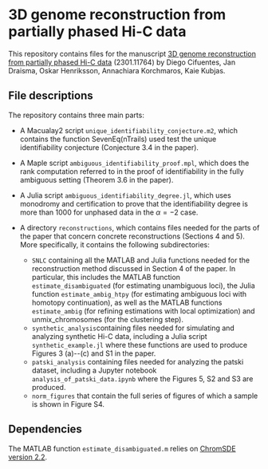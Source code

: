 # 3D genome reconstruction from partially phased Hi-C data
This repository contains files for the manuscript [3D genome reconstruction from partially phased Hi-C data](https://arxiv.org/abs/2301.11764) (2301.11764) by Diego Cifuentes, Jan Draisma, Oskar Henriksson, Annachiara Korchmaros, Kaie Kubjas.

## File descriptions

The repository contains three main parts:

* A Macualay2 script `unique_identifiability_conjecture.m2`, which contains the function SevenEq(nTrails) used test the unique identifiability conjecture (Conjecture 3.4 in the paper).

* A Maple script `ambiguous_identifiability_proof.mpl`, which does the rank computation referred to in the proof of identifiability in the fully ambiguous setting (Theorem 3.6 in the paper).

* A Julia script `ambiguous_identifiability_degree.jl`, which uses monodromy and certification to prove that the identifiability degree is more than 1000 for unphased data in the $\alpha=-2$ case.

* A directory `reconstructions`, which contains files needed for the parts of the paper that concern concrete reconstructions (Sections 4 and 5). More specifically, it contains the following subdirectories:
  * `SNLC` containing all the MATLAB and Julia functions needed for the reconstruction method discussed in Section 4 of the paper. In particular, this includes the MATLAB function `estimate_disambiguated` (for estimating unambiguous loci), the Julia function `estimate_ambig_htpy` (for estimating ambiguous loci with homotopy continuation), as well as the MATLAB functions `estimate_ambig`  (for refining estimations with local optimization) and unmix_chromosomes (for the clustering step). 
  * `synthetic_analysis`containing files needed for simulating and analyzing synthetic Hi-C data, including a Julia script `synthetic_example.jl` where these functions are used to produce Figures 3 (a)--(c) and S1 in the paper.
  * `patski_analysis` containing files needed for analyzing the patski dataset, including a Jupyter notebook `analysis_of_patski_data.ipynb` where the Figures 5, S2 and S3 are produced.
  * `norm_figures` that contain the full series of figures of which a sample is shown in Figure S4.
  
## Dependencies

The MATLAB function `estimate_disambiguated.m` relies on [ChromSDE version 2.2](http://glab.hzau.edu.cn/subpages/RESOURCES/softwares.php).
  
